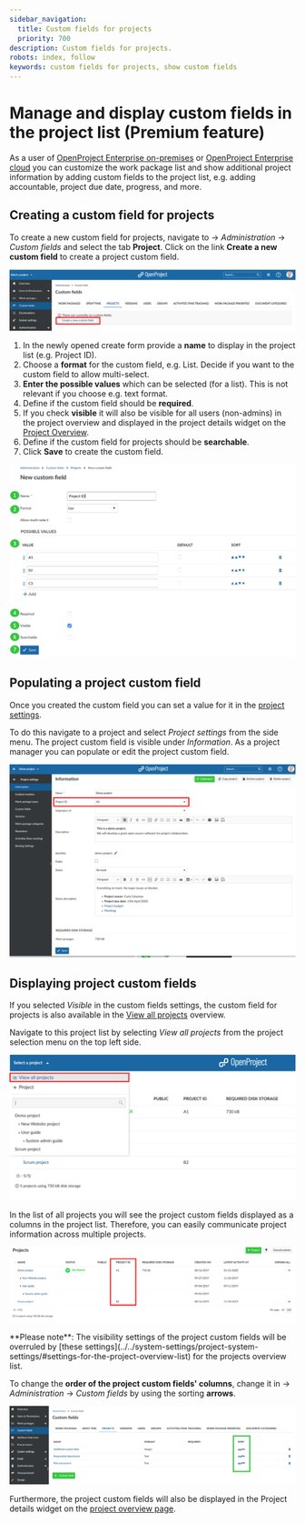 ```yaml
---
sidebar_navigation:
  title: Custom fields for projects
  priority: 700
description: Custom fields for projects.
robots: index, follow
keywords: custom fields for projects, show custom fields
---
```

# Manage and display custom fields in the project list (Premium feature)

As a user of [OpenProject Enterprise on-premises](https://www.openproject.org/enterprise-edition/) or [OpenProject Enterprise cloud](https://www.openproject.org/hosting/) you can customize the work package list and show additional project information by adding custom fields to the project list, e.g. adding accountable, project due date, progress, and more.

## Creating a custom field for projects

To create a new custom field for projects, navigate to -> *Administration* -> *Custom fields* and select the tab **Project**. 
Click on the link **Create a new custom field** to create a project custom field.

![Sys-admin-create-custom-field-projects](Sys-admin-create-custom-field-projects.png)

1. In the newly opened create form provide a **name** to display in the project list (e.g. Project ID).
2. Choose a **format** for the custom field, e.g. List. Decide if you want to the custom field to allow multi-select.
3. **Enter the possible values** which can be selected (for a list). This is not relevant if you choose e.g. text format.
4. Define if the custom field should be **required**.
5. If you check **visible** it will also be visible for all users (non-admins) in the project overview and displayed in the project details widget on the [Project Overview](../../../user-guide/project-overview/).
6. Define if the custom field for projects should be **searchable**.
7. Click **Save** to create the custom field.

![project_custom_field_create](project_custom_field_create-1952858.png)

## Populating a project custom field

Once you created the custom field you can set a value for it in the [project settings](../../../user-guide/projects/project-settings/).

To do this navigate to a project and select *Project settings* from the side menu. The project custom field is visible under *Information*. As a project manager you can populate or edit the project custom field.

![Sys-admin-custom-fields-project-settings](Sys-admin-custom-fields-project-settings.png)



## Displaying project custom fields



If you selected *Visible* in the custom fields settings, the custom field for projects is also available in the [View all projects](../../../user-guide/projects/#view-all-projects) overview.

Navigate to this project list by selecting *View all projects* from the project selection menu on the top left side.

![Sys-admin-view-all-projects](Sys-admin-view-all-projects-1579704910470.png)

In the list of all projects you will see the project custom fields displayed as a columns in the project list. Therefore, you can easily communicate project information across multiple projects.

![Sys-admin-display-project-custom-field](Sys-admin-display-project-custom-field.png)

<div class="alert alert-info" role="alert">
**Please note**: The visibility settings of the project custom fields will be overruled by [these settings](../../system-settings/project-system-settings/#settings-for-the-project-overview-list) for the projects overview list.
</div>

To change the **order of the project custom fields' columns**, change it in -> *Administration* -> *Custom fields* by using the sorting **arrows**.

![image-20201007163002544](image-20201007163002544.png)



Furthermore, the project custom fields will also be displayed in the Project details widget on the [project overview page](../../../user-guide/project-overview/).